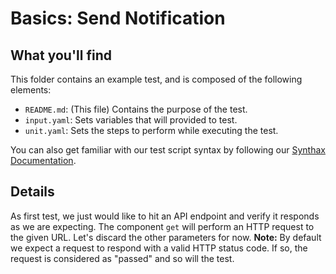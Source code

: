 # Basics: Send Notification

## What you'll find

This folder contains an example test, and is composed of the following elements:
- `README.md`: (This file) Contains the purpose of the test.
- `input.yaml`: Sets variables that will provided to test.
- `unit.yaml`: Sets the steps to perform while executing the test.

You can also get familiar with our test script syntax by following our [Synthax Documentation](https://github.com/saucelabs/saucectl-apix-example/blob/main/docs/README.md).

## Details

As first test, we just would like to hit an API endpoint and verify it responds as we are expecting.
The component `get` will perform an HTTP request to the given URL. Let's discard the other parameters for now.
__Note:__ By default we expect a request to respond with a valid HTTP status code. If so, the request is considered as "passed" and so will the test.
